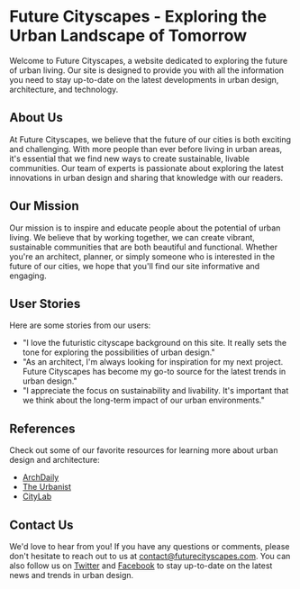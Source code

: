 <!--font:Playfair Display-->

# Future Cityscapes - Exploring the Urban Landscape of Tomorrow

Welcome to Future Cityscapes, a website dedicated to exploring the future of urban living. Our site is designed to provide you with all the information you need to stay up-to-date on the latest developments in urban design, architecture, and technology.

## About Us

At Future Cityscapes, we believe that the future of our cities is both exciting and challenging. With more people than ever before living in urban areas, it's essential that we find new ways to create sustainable, livable communities. Our team of experts is passionate about exploring the latest innovations in urban design and sharing that knowledge with our readers.

## Our Mission

Our mission is to inspire and educate people about the potential of urban living. We believe that by working together, we can create vibrant, sustainable communities that are both beautiful and functional. Whether you're an architect, planner, or simply someone who is interested in the future of our cities, we hope that you'll find our site informative and engaging.

## User Stories

Here are some stories from our users:

- "I love the futuristic cityscape background on this site. It really sets the tone for exploring the possibilities of urban design."
- "As an architect, I'm always looking for inspiration for my next project. Future Cityscapes has become my go-to source for the latest trends in urban design."
- "I appreciate the focus on sustainability and livability. It's important that we think about the long-term impact of our urban environments."

## References

Check out some of our favorite resources for learning more about urban design and architecture:

- [ArchDaily](#)
- [The Urbanist](#)
- [CityLab](#)

## Contact Us

We'd love to hear from you! If you have any questions or comments, please don't hesitate to reach out to us at [contact@futurecityscapes.com](mailto:contact@futurecityscapes.com). You can also follow us on [Twitter](#) and [Facebook](#) to stay up-to-date on the latest news and trends in urban design.

<!--

Write me content for website with wallpaper which alt text is:

"A wallpaper featuring an abstract illustration of a dark and futuristic cityscape, with glowing lights and skyscrapers."

The name/title of the page should not be 1:1 copy of the alt text but rather a real content of the website which is using this wallpaper.

- Use markdown format 
- Start with heading
- Heading should be short and concise
- The content should look like a real website 
- The website should not be about the wallpaper, wallpaper is just a related background
- Heading should be contain work "wallpaper" or "background"
- Include real sections like references, contact, user stories, etc. use things relevant to the page purpose.
- Feel free to use structure like headings, bullets, numbering, blockquotes, paragraphs, horizontal lines, etc.
- You can use formatting like bold or _italic_
- You can include UTF-8 emojis
- Links should be only #hash anchors (and you can refer to the document itself)
- Do not include images


---


# Dark City Nights - Futuristic Wallpaper Background

Welcome to Dark City Nights, a website dedicated to exploring the future of urban living. Our site is designed to provide you with all the information you need to stay up-to-date on the latest developments in urban design, architecture, and technology.

## About Us

At Dark City Nights, we believe that the future of our cities is both exciting and challenging. With more people than ever before living in urban areas, it's essential that we find new ways to create sustainable, livable communities. Our team of experts is passionate about exploring the latest innovations in urban design and sharing that knowledge with our readers.

## Our Mission

Our mission is to inspire and educate people about the potential of urban living. We believe that by working together, we can create vibrant, sustainable communities that are both beautiful and functional. Whether you're an architect, planner, or simply someone who is interested in the future of our cities, we hope that you'll find our site informative and engaging.

## User Stories

Here are some stories from our users:

- "I love the futuristic wallpaper background on this site. It really sets the tone for exploring the possibilities of urban design."
- "As an architect, I'm always looking for inspiration for my next project. Dark City Nights has become my go-to source for the latest trends in urban design."
- "I appreciate the focus on sustainability and livability. It's important that we think about the long-term impact of our urban environments."

## References

Check out some of our favorite resources for learning more about urban design and architecture:

- [ArchDaily](#)
- [The Urbanist](#)
- [CityLab](#)

## Contact Us

We'd love to hear from you! If you have any questions or comments, please don't hesitate to reach out to us at [contact@darkcitynights.com](mailto:contact@darkcitynights.com). You can also follow us on [Twitter](#) and [Facebook](#) to stay up-to-date on the latest news and trends in urban design.


---


Heading should not include word "wallpaper". The website should not be about the wallpaper itself, wallpaper is just a related background, rewrite whole content.


---


# Future Cityscapes - Exploring the Urban Landscape of Tomorrow

Welcome to Future Cityscapes, a website dedicated to exploring the future of urban living. Our site is designed to provide you with all the information you need to stay up-to-date on the latest developments in urban design, architecture, and technology.

## About Us

At Future Cityscapes, we believe that the future of our cities is both exciting and challenging. With more people than ever before living in urban areas, it's essential that we find new ways to create sustainable, livable communities. Our team of experts is passionate about exploring the latest innovations in urban design and sharing that knowledge with our readers.

## Our Mission

Our mission is to inspire and educate people about the potential of urban living. We believe that by working together, we can create vibrant, sustainable communities that are both beautiful and functional. Whether you're an architect, planner, or simply someone who is interested in the future of our cities, we hope that you'll find our site informative and engaging.

## User Stories

Here are some stories from our users:

- "I love the futuristic cityscape background on this site. It really sets the tone for exploring the possibilities of urban design."
- "As an architect, I'm always looking for inspiration for my next project. Future Cityscapes has become my go-to source for the latest trends in urban design."
- "I appreciate the focus on sustainability and livability. It's important that we think about the long-term impact of our urban environments."

## References

Check out some of our favorite resources for learning more about urban design and architecture:

- [ArchDaily](#)
- [The Urbanist](#)
- [CityLab](#)

## Contact Us

We'd love to hear from you! If you have any questions or comments, please don't hesitate to reach out to us at [contact@futurecityscapes.com](mailto:contact@futurecityscapes.com). You can also follow us on [Twitter](#) and [Facebook](#) to stay up-to-date on the latest news and trends in urban design.

-->
